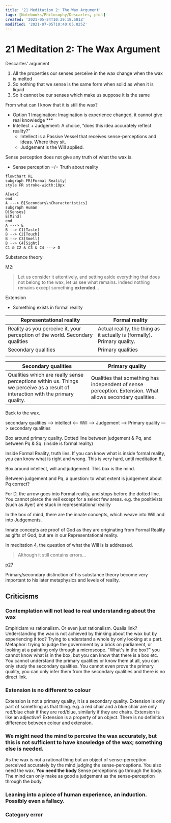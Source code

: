 ```yaml
---
title: '21 Meditation 2: The Wax Argument'
tags: [Notebooks/Philosophy/Descartes, phil]
created: '2021-05-24T10:39:18.581Z'
modified: '2021-07-05T10:40:05.025Z'
---
```


# 21 Meditation 2: The Wax Argument

Descartes' argument
1. All the properties our senses perceive in the wax change when the wax is melted
2. So nothing that we sense is the same form when solid as when it is liquid
3. So it cannot be our senses which make us suppose it is the same

From what can I know that it is still the wax?

- Option 1 Imagination: Imagination is experience changed, it cannot give real knowledge ***
- Intellect + Judgement: A choice, “does this idea accurately reflect reality?”
  - Intellect is a Passive Vessel that receives sense-perceptions and ideas. Where they sit.
  - Judgement is the Will applied.

Sense perception does not give any truth of what the wax is.

- Sense perception =/=  Truth about reality

```mermaid
flowchart RL
subgraph FR[Formal Reality]
style FR stroke-width:10px

A[wax]
end
A ---> B[Secondary\nCharacteristics]
subgraph Human
D[Senses]
E[Mind]
end
A ---> E
B --> C1[Taste]
B --> C2[Touch]
B --> C3[Smell]
B --> C4[Sight]
C1 & C2 & C3 & C4 ---> D

```





Substance theory

M2:

> Let us consider it attentively, and setting aside everything that does not belong to the wax, let us see what remains. Indeed nothing remains except something **extended**…

Extension

- Something exists in formal reality



| Representational reality                                     | Formal reality                                               |
| ------------------------------------------------------------ | ------------------------------------------------------------ |
| Reality as you perceive it, your perception of the world. Secondary qualities | Actual reality, the thing as it actually is (formally). Primary quality. |
| Secondary qualities                                          | Primary qualities                                            |
|                                                              |                                                              |



| Secondary qualities                                          | Primary quality                                              |
| ------------------------------------------------------------ | ------------------------------------------------------------ |
| Qualities which are really sense perceptions within us. Things we perceive as a result of interaction with the primary quality. | Qualities that something has independent of sense perception. Extension. What allows secondary qualities. |



Back to the wax.


secondary qualities –> intellect <– Will –> Judgement –> Primary quality —> secondary qualities



Box around primary quality. Dotted line between judgement & Pq, and between Pq & Sq. (inside is formal reality)



Inside Formal Reality, truth lies. If you can know what is inside formal reality, you can know what is right and wrong. This is very hard, until meditation 6.



Box around intellect, will and judgement. This box is the mind.



Between judgement and Pq, a question: to what extent is judgement about Pq correct?

For D, the arrow goes into Formal reality, and stops before the dotted line. You cannot pierce the veil except for a select few areas. e.g. the positivists (such as Ayer) are stuck in representational reality



In the box of mind, there are the innate concepts, which weave into Will and into Judgements.



Innate concepts are proof of God as they are originating from Formal Reality as gifts of God, but are in our Representational reality.



In meditation 4, the question of what the Will is is addressed.



> Although it still contains errors…

p27


Primary/secondary distinction of his substance theory become very important to his later metaphysics and levels of reality.

## Criticisms
### Contemplation will not lead to **real understanding about** the wax
Empiricism vs rationalism. Or even just rationalism.
Qualia link?
Understanding the wax is not achieved by thinking about the wax but by experiencing it too? 
Trying to understand a whole by only looking at a part. Metaphor: trying to judge the government by a brick on parliament, or looking at a painting only through a microscope. "What's in the box?" you cannot know what is in the box, but you can know that there is a box etc.
You cannot understand the primary qualities or know them at all, you can only study the secondary qualities.
You cannot even prove the primary quality, you can only infer them from the secondary qualities and there is no direct link. 

### Extension is no different to colour
Extension is not a primary quality, it is a secondary quality.
Extension is only part of something as that thing. e.g. a red chair and a blue chair are only red/blue chair if they are red/blue, similarly if they are chairs. Extension is like an adjective?
Extension is a property of an object. There is no definition difference between colour and extension. 


### We might need the mind to perceive the wax accurately, but this is not sufficient to have **knowledge of** the wax; something else is needed.
As the wax is not a rational thing but an object of sense-perception perceived accurately by the mind judging the sense-perceptions.
You also need the wax.
**You need the body**
Sense perceptions go through the body.
The mind can only make as good a judgement as the sense-perception through the body.


### Leaning into a piece of human experience, an induction. Possibly even a fallacy.
### Category error

